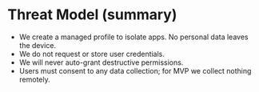 # Threat Model (summary)

- We create a managed profile to isolate apps. No personal data leaves the device.
- We do not request or store user credentials.
- We will never auto-grant destructive permissions.
- Users must consent to any data collection; for MVP we collect nothing remotely.
